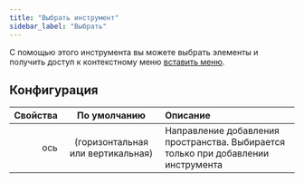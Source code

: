 ```yaml
---
title: "Выбрать инструмент"
sidebar_label: "Выбрать"
---
```



С помощью этого инструмента вы можете выбрать элементы и получить доступ к контекстному меню [вставить меню](../insert).

## Конфигурация

| Свойства |           По умолчанию            | Описание                                                                          |
| --------:|:---------------------------------:|:--------------------------------------------------------------------------------- |
|      ось | (горизонтальная или вертикальная) | Направление добавления пространства. Выбирается только при добавлении инструмента |
